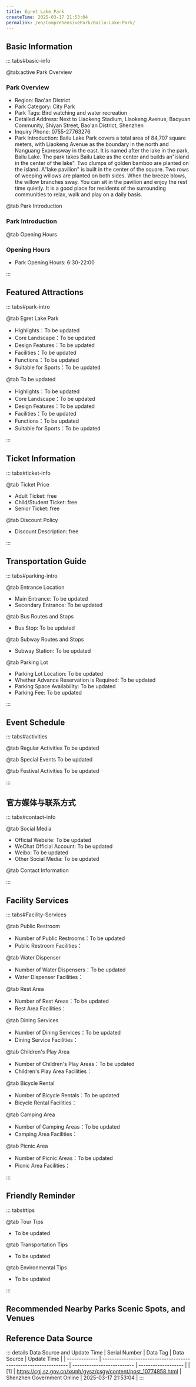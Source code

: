 ```yaml
---
title: Egret Lake Park
createTime: 2025-03-17 21:53:04
permalink: /en/ComprehensivePark/Bailu-Lake-Park/
---
```



<script setup>
import ImageSwiper from '/.vuepress/theme/components/ImageSwiper.vue'
// 轮播图数据
const swiperItems = [
    {
                link: 'https://cgj.sz.gov.cn/img/4/4005/4005785/10774858.jpg',
                title: 'Egret Lake Park',
                description: '',
                author: 'Shenzhen Government Online',
                date: '2025/03/17'
                },
  {
                link: 'https://cgj.sz.gov.cn/img/4/4005/4005785/10774858.jpg',
                title: 'Egret Lake Park',
                description: '',
                author: 'Shenzhen Government Online',
                date: '2025/03/17'
                }
]
// 配置项
const swiperConfig = {
  height: 500,
  showInfo: true
}
</script>
<!-- 轮播图组件 -->
<ImageSwiper :items="swiperItems" :config="swiperConfig" />



## Basic Information

::: tabs#basic-info

@tab:active Park Overview
### Park Overview
- Region: Bao'an District
- Park Category: City Park
- Park Tags: Bird watching and water recreation
- Detailed Address: Next to Liaokeng Stadium, Liaokeng Avenue, Baoyuan Community, Shiyan Street, Bao'an District, Shenzhen
- Inquiry Phone: 0755-27763276
- Park Introduction: Bailu Lake Park covers a total area of 84,707 square meters, with Liaokeng Avenue as the boundary in the north and Nanguang Expressway in the east. It is named after the lake in the park, Bailu Lake. The park takes Bailu Lake as the center and builds an"island in the center of the lake". Two clumps of golden bamboo are planted on the island. A"lake pavilion" is built in the center of the square. Two rows of weeping willows are planted on both sides. When the breeze blows, the willow branches sway. You can sit in the pavilion and enjoy the rest time quietly. It is a good place for residents of the surrounding communities to relax, walk and play on a daily basis.

@tab Park Introduction
### Park Introduction
@tab Opening Hours
### Opening Hours
- Park Opening Hours: 6:30-22:00

:::

## Featured Attractions

::: tabs#park-intro

@tab Egret Lake Park
<ImageCard
image="https://cgj.sz.gov.cn/images/index20230710_1.png"
    title="Egret Lake Park"
    description=""
    date=""
    author="Shenzhen Government Online"
/>


- Highlights：To be updated
- Core Landscape：To be updated
- Design Features：To be updated
- Facilities：To be updated
- Functions：To be updated
- Suitable for Sports：To be updated

@tab To be updated
<ImageCard
image="https://cgj.sz.gov.cn/images/index20230710_1.png"
    title="Egret Lake Park"
    description=""
    date=""
    author="Shenzhen Government Online"
/>


- Highlights：To be updated
- Core Landscape：To be updated
- Design Features：To be updated
- Facilities：To be updated
- Functions：To be updated
- Suitable for Sports：To be updated

:::

## Ticket Information

::: tabs#ticket-info

@tab Ticket Price
- Adult Ticket: free
- Child/Student Ticket: free
- Senior Ticket: free

@tab Discount Policy
- Discount Description: free

:::

## Transportation Guide

::: tabs#parking-intro

@tab Entrance Location
- Main Entrance: To be updated
- Secondary Entrance: To be updated

@tab Bus Routes and Stops
- Bus Stop: To be updated

@tab Subway Routes and Stops
- Subway Station: To be updated

@tab Parking Lot
- Parking Lot Location: To be updated
- Whether Advance Reservation is Required: To be updated
- Parking Space Availability: To be updated
- Parking Fee: To be updated

:::

## Event Schedule

::: tabs#activities

@tab Regular Activities
To be updated

@tab Special Events
To be updated

@tab Festival Activities
To be updated

:::

## 官方媒体与联系方式

::: tabs#contact-info

@tab Social Media
- Official Website: To be updated
- WeChat Official Account: To be updated
- Weibo: To be updated
- Other Social Media: To be updated

@tab Contact Information

:::

## Facility Services

::: tabs#Facility-Services

@tab Public Restroom
- Number of Public Restrooms：To be updated
- Public Restroom Facilities：

@tab Water Dispenser
- Number of Water Dispensers：To be updated
- Water Dispenser Facilities：

@tab Rest Area
- Number of Rest Areas：To be updated
- Rest Area Facilities：

@tab Dining Services
- Number of Dining Services：To be updated
- Dining Service Facilities：

@tab Children's Play Area
- Number of Children's Play Areas：To be updated
- Children's Play Area Facilities：

@tab Bicycle Rental
- Number of Bicycle Rentals：To be updated
- Bicycle Rental Facilities：

@tab Camping Area
- Number of Camping Areas：To be updated
- Camping Area Facilities：

@tab Picnic Area
- Number of Picnic Areas：To be updated
- Picnic Area Facilities：

:::

## Friendly Reminder

::: tabs#tips

@tab Tour Tips
- To be updated

@tab Transportation Tips
- To be updated

@tab Environmental Tips
- To be updated

:::

## Recommended Nearby Parks Scenic Spots, and Venues

<CardGrid>
  <ImageCard
        image="https://cgj.sz.gov.cn/img/4/4005/4005798/10774861.jpg"
        title="Pinghu Ecological Park"
        description="Pinghu Ecological Park is located in Shangmugu Community, Pinghu Subdistrict, south of Fu'an West Road, west of Pingji Avenue, and north of Jihe Expressway. It "
        href="/en/ComprehensivePark/Pinghu Ecological Park"
        author="Shenzhen Government Online"
        date="2025/01/02"
      />
      <ImageCard
        image="https://cgj.sz.gov.cn/img/4/4005/4005798/10774861.jpg"
        title="Pinghu Ecological Park"
        description="Pinghu Ecological Park is located in Shangmugu Community, Pinghu Subdistrict, south of Fu'an West Road, west of Pingji Avenue, and north of Jihe Expressway. It "
        href="/en/ComprehensivePark/Pinghu Ecological Park"
        author="Shenzhen Government Online"
        date="2025/01/02"
      />
    </CardGrid>


## Reference Data Source

::: details Data Source and Update Time
| Serial Number | Data Tag                                                        | Data Source                | Update Time         |
| ------------- | --------------------------------------------------------------- | -------------------------- | ------------------- |
| [1]           | https://cgj.sz.gov.cn/xsmh/gysz/csgy/content/post_10774858.html | Shenzhen Government Online | 2025-03-17 21:53:04 |
:::

